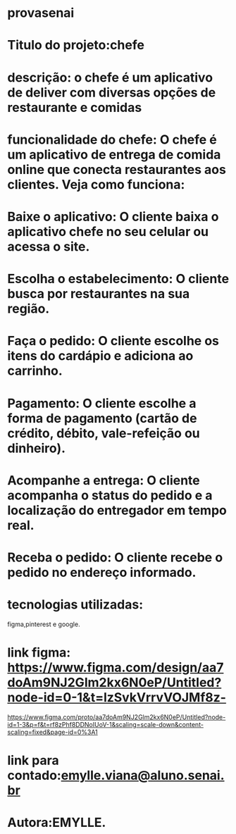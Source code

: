 # provasenai
# Titulo do projeto:chefe

# descrição: o chefe é um aplicativo de deliver com diversas opções de restaurante e comidas 


# funcionalidade do chefe: O chefe  é um aplicativo de entrega de comida online que conecta restaurantes aos clientes. Veja como funciona:

# Baixe o aplicativo: O cliente baixa o aplicativo chefe no seu celular ou acessa o site.

# Escolha o estabelecimento: O cliente busca por restaurantes na sua região.

# Faça o pedido: O cliente escolhe os itens do cardápio e adiciona ao carrinho.

# Pagamento: O cliente escolhe a forma de pagamento (cartão de crédito, débito, vale-refeição ou dinheiro).

# Acompanhe a entrega: O cliente acompanha o status do pedido e a localização do entregador em tempo real.

# Receba o pedido: O cliente recebe o pedido no endereço informado.

# tecnologias utilizadas:
figma,pinterest e google.

# link figma: https://www.figma.com/design/aa7doAm9NJ2Glm2kx6N0eP/Untitled?node-id=0-1&t=lzSvkVrrvVOJMf8z-
https://www.figma.com/proto/aa7doAm9NJ2Glm2kx6N0eP/Untitled?node-id=1-3&p=f&t=rf8zPhf8DDNoIUoV-1&scaling=scale-down&content-scaling=fixed&page-id=0%3A1

# link para contado:emylle.viana@aluno.senai.br
# Autora:EMYLLE. 
